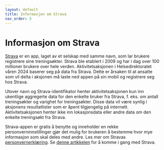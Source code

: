 ```yaml
---
layout: default
title: Informasjon om Strava
nav_order: 3
---
```


# Informasjon om Strava

[Strava](https://www.strava.com/) er en app, laget av et selskap med samme navn, som lar brukere registrere sine treningsøkter. Strava ble etablert i 2009 og har i dag over 100 millioner brukere over hele verden. Aktivitetsaksjonen i Helsedirektoratet våren 2024 baserer seg på data fra Strava. Dette er årsaken til at ansatte  som vil delta i aksjonen må laste ned appen på sin mobil og registrere seg hos Strava.

Utover navn og Strava-identifikator henter aktivitetsaksjonen kun inn ukentlige aggregerte data for den enkelte bruker fra Strava, f. eks. om antall treningsøkter og varighet for treningsøkter. Disse data vil være synlig  i aksjonens resultatlister som er åpent tilgjengelig på internett. Aktivitetsaksjonen henter ikke inn lokasjonsdata eller andre data om den enkelte treningsøkt fra Strava.   

Strava-appen er gratis å benytte og inneholder en rekke personverninnstillinger gjør det mulig for brukeren å bestemme hvor mye informasjon som skal deles med andre. Les mer om Stravas [personvernerklæring](https://www.strava.com/legal/privacy). Se [denne artikkelen](https://communityhub.strava.com/t5/strava-insider-journal/getting-started-with-strava-tracking-outdoor-gps-based/ba-p/21763) for å komme i gang med Strava.
